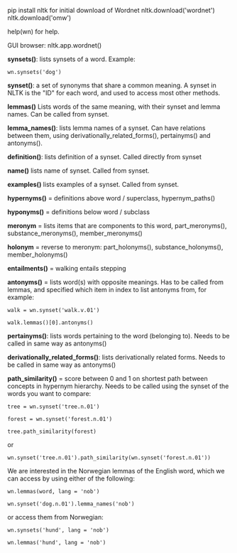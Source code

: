 pip install nltk
for initial download of Wordnet
nltk.download('wordnet')
nltk.download('omw')

help(wn) for help.

GUI browser:
nltk.app.wordnet()

**synsets()**: lists synsets of a word. Example: 


`wn.synsets('dog')` 


**synset()**: a set of synonyms that share a common meaning. A synset in NLTK is the "ID" for each word, and used to
access most other methods. 


**lemmas()** Lists words of the same meaning, with their synset and lemma names. Can be called from synset. 


**lemma_names()**: lists lemma names of a synset. 
Can have relations between them, using derivationally_related_forms(), pertainyms() and antonyms().


**definition()**: lists definition of a synset. Called directly from synset


**name()** lists name of synset. Called from synset.


**examples()** lists examples of a synset. Called from synset.


**hypernyms()** = definitions above word / superclass, hypernym_paths()


**hyponyms()** = definitions below word / subclass


**meronym** = lists items that are components to this word, part_meronyms(), substance_meronyms(), member_meronyms()


**holonym** = reverse to meronym: part_holonyms(), substance_holonyms(), member_holonyms()


**entailments()** = walking entails stepping


**antonyms()** = lists word(s) with opposite meanings. Has to be called from lemmas, and specified which item in index
to list antonyms from, for example:


`walk = wn.synset('walk.v.01')
`

`walk.lemmas()[0].antonyms()
`

**pertainyms()**: lists words pertaining to the word (belonging to). Needs to be called in same way as antonyms()


**derivationally_related_forms()**: lists derivationally related forms. Needs to be called in same way as antonyms()


**path_similarity()** = score between 0 and 1 on shortest path between concepts in hypernym hierarchy. Needs to be called
using the synset of the words you want to compare:


`tree = wn.synset('tree.n.01')`


`forest = wn.synset('forest.n.01')
`

`tree.path_similarity(forest)
`

or

`
wn.synset('tree.n.01').path_similarity(wn.synset('forest.n.01'))
`


We are interested in the Norwegian lemmas of the English word, which we can access by using either of the following:


`wn.lemmas(word, lang = 'nob')
`

`wn.synset('dog.n.01').lemma_names('nob')
`


or access them from Norwegian:


`wn.synsets('hund', lang = 'nob')
`

`wn.lemmas('hund', lang = 'nob')
`

